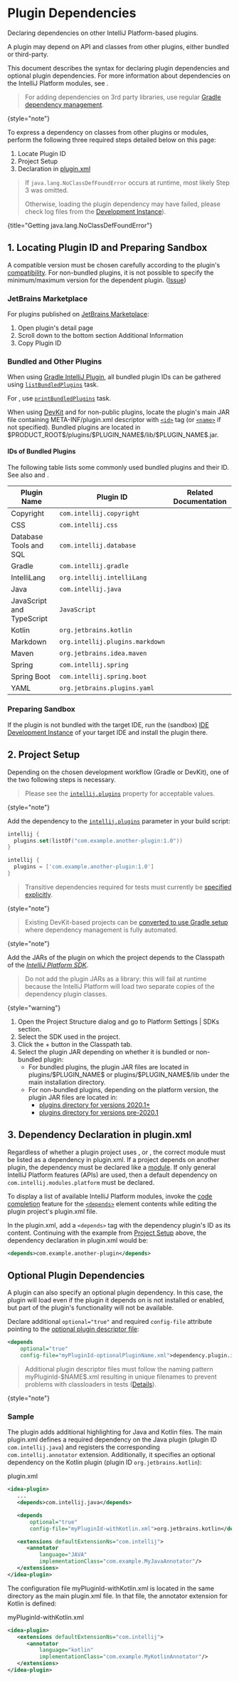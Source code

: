<!-- Copyright 2000-2024 JetBrains s.r.o. and contributors. Use of this source code is governed by the Apache 2.0 license. -->

# Plugin Dependencies

<link-summary>Declaring dependencies on other IntelliJ Platform-based plugins.</link-summary>

A plugin may depend on API and classes from other plugins, either bundled or third-party.

This document describes the syntax for declaring plugin dependencies and optional plugin dependencies.
For more information about dependencies on the IntelliJ Platform modules, see [](plugin_compatibility.md).

> For adding dependencies on 3rd party libraries, use regular [Gradle dependency management](https://docs.gradle.org/current/userguide/core_dependency_management.html).
>
{style="note"}

<procedure title="Required Steps">

To express a dependency on classes from other plugins or modules, perform the following three required steps detailed below on this page:

1. Locate Plugin ID
2. Project Setup
3. Declaration in <path>[plugin.xml](plugin_configuration_file.md)</path>

> If `java.lang.NoClassDefFoundError` occurs at runtime, most likely Step 3 was omitted.
>
> Otherwise, loading the plugin dependency may have failed, please check log files from
> the [Development Instance](ide_development_instance.md#development-instance-settings-caches-logs-and-plugins)).
>
{title="Getting java.lang.NoClassDefFoundError"}

</procedure>

## 1. Locating Plugin ID and Preparing Sandbox

A compatible version must be chosen carefully according to the plugin's [compatibility](build_number_ranges.md).
For non-bundled plugins, it is not possible to specify the minimum/maximum version for the dependent plugin. ([Issue](https://youtrack.jetbrains.com/issue/IDEABKL-7906))

### JetBrains Marketplace

For plugins published on [JetBrains Marketplace](https://plugins.jetbrains.com):

1. Open plugin's detail page
2. Scroll down to the bottom section <control>Additional Information</control>
3. Copy <control>Plugin ID</control>

### Bundled and Other Plugins

<tabs>

<tab title="Gradle">

When using [Gradle IntelliJ Plugin](developing_plugins.md), all bundled plugin IDs can be gathered using [`listBundledPlugins`](tools_gradle_intellij_plugin.md#tasks-listbundledplugins) task.

For [](tools_intellij_platform_gradle_plugin.md), use [`printBundledPlugins`](tools_intellij_platform_gradle_plugin_tasks.md#printBundledPlugins) task.

</tab>

<tab title="DevKit or non-public plugins">

When using [DevKit](developing_themes.md) and for non-public plugins, locate the plugin's main JAR file containing <path>META-INF/plugin.xml</path> descriptor with [`<id>`](plugin_configuration_file.md#idea-plugin__id) tag (or [`<name>`](plugin_configuration_file.md#idea-plugin__name) if not specified).
Bundled plugins are located in <path>\$PRODUCT_ROOT\$/plugins/\$PLUGIN_NAME\$/lib/\$PLUGIN_NAME\$.jar</path>.

</tab>

</tabs>

#### IDs of Bundled Plugins

The following table lists some commonly used bundled plugins and their ID.
See also [](intellij_community_plugins_extension_point_list.md) and [](plugin_compatibility.md#modules-specific-to-functionality).

| Plugin Name               | Plugin ID                       | Related Documentation         |
|---------------------------|---------------------------------|-------------------------------|
| Copyright                 | `com.intellij.copyright`        |                               |
| CSS                       | `com.intellij.css`              | [](webstorm.md)               |
| Database Tools and SQL    | `com.intellij.database`         | [](data_grip.md)              |
| Gradle                    | `com.intellij.gradle`           |                               |
| IntelliLang               | `org.intellij.intelliLang`      | [](language_injection.md)     |
| Java                      | `com.intellij.java`             | [](idea.md#java)              |
| JavaScript and TypeScript | `JavaScript`                    | [](webstorm.md)               |
| Kotlin                    | `org.jetbrains.kotlin`          | [](using_kotlin.md)           |
| Markdown                  | `org.intellij.plugins.markdown` |                               |
| Maven                     | `org.jetbrains.idea.maven`      |                               |
| Spring                    | `com.intellij.spring`           | [](spring_api.md)             |
| Spring Boot               | `com.intellij.spring.boot`      | [](spring_api.md#spring-boot) |
| YAML                      | `org.jetbrains.plugins.yaml`    |                               |

### Preparing Sandbox

If the plugin is not bundled with the target IDE, run the (sandbox) [IDE Development Instance](ide_development_instance.md) of your target IDE and install the plugin there.

## 2. Project Setup

Depending on the chosen development workflow (Gradle or DevKit), one of the two following steps is necessary.

<tabs>
<tab title="Gradle">

> Please see the [`intellij.plugins`](tools_gradle_intellij_plugin.md#intellij-extension-plugins) property for acceptable values.
>
{style="note"}

Add the dependency to the [`intellij.plugins`](tools_gradle_intellij_plugin.md#intellij-extension-plugins) parameter in your build script:

<tabs>
<tab title="Kotlin">

```kotlin
intellij {
  plugins.set(listOf("com.example.another-plugin:1.0"))
}
```

</tab>
<tab title="Groovy">

```groovy
intellij {
  plugins = ['com.example.another-plugin:1.0']
}
```

</tab>
</tabs>

> Transitive dependencies required for tests must currently be [specified explicitly](https://github.com/JetBrains/gradle-intellij-plugin/issues/38).
>
{style="note"}
</tab>

<tab title="DevKit">

> Existing DevKit-based projects can be [converted to use Gradle setup](migrating_plugin_devkit_to_gradle.md) where dependency management is fully automated.
>
{style="note"}

Add the JARs of the plugin on which the project depends to the <control>Classpath</control> of the [*IntelliJ Platform SDK*](setting_up_theme_environment.md#add-intellij-platform-plugin-sdk).

> Do not add the plugin JARs as a library: this will fail at runtime because the IntelliJ Platform will load two separate copies of the dependency plugin classes.
>
{style="warning"}

<procedure title="Adding a plugin dependency in DevKit-based plugin">

1. Open the <control>Project Structure</control> dialog and go to <ui-path>Platform Settings | SDKs</ui-path> section.
2. Select the SDK used in the project.
3. Click the <control>+</control> button in the <control>Classpath</control> tab.
4. Select the plugin JAR depending on whether it is bundled or non-bundled plugin:
   - For bundled plugins, the plugin JAR files are located in <path>plugins/\$PLUGIN_NAME\$</path> or <path>plugins/\$PLUGIN_NAME\$/lib</path> under the main installation directory.
   - For non-bundled plugins, depending on the platform version, the plugin JAR files are located in:
     - [plugins directory for versions 2020.1+](https://www.jetbrains.com/help/idea/directories-used-by-the-ide-to-store-settings-caches-plugins-and-logs.html#plugins-directory)
     - [plugins directory for versions pre-2020.1](https://www.jetbrains.com/help/idea/2019.3/tuning-the-ide.html#plugins-directory)

</procedure>

</tab>

</tabs>

## 3. Dependency Declaration in plugin.xml

Regardless of whether a plugin project uses [](plugin_compatibility.md#modules-available-in-all-products), or [](plugin_compatibility.md#modules-specific-to-functionality), the correct module must be listed as a dependency in <path>plugin.xml</path>.
If a project depends on another plugin, the dependency must be declared like a [module](plugin_compatibility.md#modules).
If only general IntelliJ Platform features (APIs) are used, then a default dependency on `com.intellij.modules.platform` must be declared.

To display a list of available IntelliJ Platform modules, invoke the [code completion](https://www.jetbrains.com/help/idea/auto-completing-code.html#4eac28ba) feature for the [`<depends>`](plugin_configuration_file.md#idea-plugin__depends) element contents while editing the plugin project's <path>plugin.xml</path> file.

In the <path>plugin.xml</path>, add a `<depends>` tag with the dependency plugin's ID as its content.
Continuing with the example from [Project Setup](#2-project-setup) above, the dependency declaration in <path>plugin.xml</path> would be:

```xml
<depends>com.example.another-plugin</depends>
```

## Optional Plugin Dependencies

A plugin can also specify an optional plugin dependency.
In this case, the plugin will load even if the plugin it depends on is not installed or enabled, but part of the plugin's functionality will not be available.

Declare additional `optional="true"` and required `config-file` attribute pointing to the [optional plugin descriptor file](plugin_configuration_file.md#additional-plugin-configuration-files):

```xml
<depends
    optional="true"
    config-file="myPluginId-optionalPluginName.xml">dependency.plugin.id</depends>
```

> Additional plugin descriptor files must follow the naming pattern <path>myPluginId-\$NAME\$.xml</path> resulting in unique filenames to prevent problems with classloaders in tests ([Details](https://youtrack.jetbrains.com/issue/IDEA-205964)).
>
{style="note"}

### Sample

The plugin adds additional highlighting for Java and Kotlin files.
The main <path>plugin.xml</path> defines a required dependency on the Java plugin (plugin ID `com.intellij.java`) and registers the corresponding `com.intellij.annotator` extension.
Additionally, it specifies an optional dependency on the Kotlin plugin (plugin ID `org.jetbrains.kotlin`):

<path>plugin.xml</path>
```xml
<idea-plugin>
   ...
   <depends>com.intellij.java</depends>

   <depends
       optional="true"
       config-file="myPluginId-withKotlin.xml">org.jetbrains.kotlin</depends>

   <extensions defaultExtensionNs="com.intellij">
      <annotator
          language="JAVA"
          implementationClass="com.example.MyJavaAnnotator"/>
   </extensions>
</idea-plugin>
```

The configuration file <path>myPluginId-withKotlin.xml</path> is located in the same directory as the main <path>plugin.xml</path> file.
In that file, the annotator extension for Kotlin is defined:

<path>myPluginId-withKotlin.xml</path>

```xml
<idea-plugin>
   <extensions defaultExtensionNs="com.intellij">
      <annotator
          language="kotlin"
          implementationClass="com.example.MyKotlinAnnotator"/>
   </extensions>
</idea-plugin>
```
